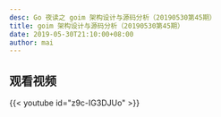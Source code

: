 ```yaml
---
desc: Go 夜读之 goim 架构设计与源码分析（20190530第45期）
title: goim 架构设计与源码分析（20190530第45期）
date: 2019-05-30T21:10:00+08:00
author: mai
---
```


## 观看视频

{{< youtube id="z9c-IG3DJUo" >}}
